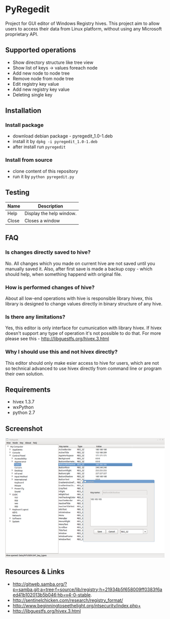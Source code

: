 # PyRegedit

Project for GUI editor of Windows Registry hives.
This project aim to allow users to access their data from Linux platform,
without using any Microsoft proprietary API.

## Supported operations

* Show directory structure like tree view
* Show list of keys -> values foreach node
* Add new node to node tree
* Remove node from node tree
* Edit registry key value
* Add new registry key value
* Deleting single key

## Installation

### Install package

* download debian package - pyregedit_1.0-1.deb
* install it by `dpkg -i pyregedit_1.0-1.deb`
* after install run `pyregedit`

### Install from source

* clone content of this repository
* run it by `python pyregedit.py`

## Testing

| Name | Description          |
| ------------- | ----------- |
| Help      | Display the help window.|
| Close     | Closes a window     |

## FAQ

### Is changes directly saved to hive?

No. All changes which you made on current hive are not saved until you
manually saved it. Also, after first save is made a backup copy - which
should help, when something happend with original file.

### How is performed changes of hive?

About all low-end operations with hive is responsible library hivex,
this library is designed to change values directly in binary structure of
any hive.

### Is there any limitations?

Yes, this editor is only interface for cumunication with library hivex. If
hivex doesn't support any type of operation it's not possible to do that. For
more please see this - http://libguestfs.org/hivex.3.html

### Why I should use this and not hivex directly?

This editor should only make esier access to hive for users, which are not
so technical advanced to use hivex directly from command line or program their
own solution.




## Requirements

* hivex 1.3.7
* wxPython
* python 2.7

## Screenshot
![alt Screenshot](screenshot.png)


## Resources & Links

* http://gitweb.samba.org/?p=samba.git;a=tree;f=source/lib/registry;h=21934b5f658009ff0383f6aed41b102013b5b046;hb=v4-0-stable.
* http://sentinelchicken.com/research/registry_format/
* http://www.beginningtoseethelight.org/ntsecurity/index.php+
* http://libguestfs.org/hivex.3.html
